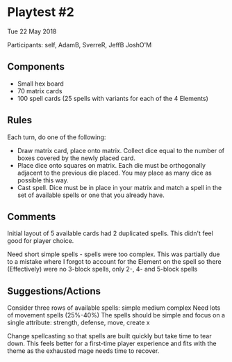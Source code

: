 # Playtest #2

Tue 22 May 2018

Participants: self, AdamB, SverreR, JeffB JoshO'M

## Components

* Small hex board
* 70 matrix cards
* 100 spell cards (25 spells with variants for each of the 4 Elements)

## Rules

Each turn, do one of the following:

* Draw matrix card, place onto matrix.
	Collect dice equal to the number of boxes covered by the newly placed card.
* Place dice onto squares on matrix. Each die must be orthogonally adjacent to
	the previous die placed. You may place as many dice as possible this way.
* Cast spell. Dice must be in place in your matrix and match a spell in the set
	of available spells or one that you already have.

## Comments

Initial layout of 5 available cards had 2 duplicated spells. This didn't feel good
for player choice.

Need short simple spells - spells were too complex. This was partially due to a mistake
where I forgot to account for the Element on the spell so there (Effectively) were no
3-block spells, only 2-, 4- and 5-block spells

## Suggestions/Actions

Consider three rows of available spells: simple medium complex
Need lots of movement spells (25%-40%)
The spells should be simple and focus on a single attribute: strength, defense, move, create x

Change spellcasting so that spells are built quickly but take time to tear down. This 
feels better for a first-time player experience and fits with the theme as the 
exhausted mage needs time to recover.

